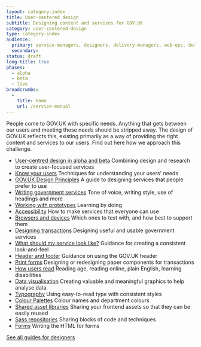 ```yaml
---
layout: category-index
title: User-centered design
subtitle: Designing content and services for GOV.UK
category: user-centered-design
type: category-index
audience:
  primary: service-managers, designers, delivery-managers, web-ops, developers, tech-archs, performance-analysts, user-researchers, qa, content-designers
  secondary:
status: draft
long-title: true
phases:
  - alpha
  - beta
  - live
breadcrumbs:
  -
    title: Home
    url: /service-manual
---
```


People come to GOV.UK with specific needs. Anything that gets between our users and meeting those needs should be stripped away. The design of GOV.UK reflects this, existing primarily as a way of providing the right content and services to our users. Find out here how we approach this challenge.

<ul class="link-list">
  <li><a href="/service-manual/user-centered-design/user-centered-design-alpha-beta">User-centred design in alpha and beta</a> Combining design and research to create user-focused services</li>
  <li><a href="/service-manual/user-centered-design/know-your-users">Know your users</a> Techniques for understanding your users' needs</li>
  <li><a href="https://www.gov.uk/designprinciples">GOV.UK Design Principles</a>  A guide to designing services that people prefer to use</li>
  <li><a href="/service-manual/user-centered-design/information-design-principles">Writing government services</a> Tone of voice, writing style, use of headings and more</li>
  <li><a href="/service-manual/user-centered-design/working-with-prototypes">Working with prototypes</a> Learning by doing</li>
  <li><a href="/service-manual/user-centered-design/accessibility">Accessibility</a> How to make services that everyone can use</li>
  <li><a href="/service-manual/user-centered-design/browsers-and-devices">Browsers and devices</a> Which ones to test with, and how best to support them</li>
  <li><a href="/service-manual/user-centered-design/resources/writing-for-transactions">Designing transactions</a> Designing useful and usable government services</li>
  <li><a href="/service-manual/user-centered-design/what-should-service-look-like">What should my service look like?</a> Guidance for creating a consistent look-and-feel</li>
  <li><a href="/service-manual/user-centered-design/resources/header-footer">Header and footer</a> Guidance on using the GOV.UK header</li>
  <li><a href="/service-manual/user-centered-design/print-forms">Print forms</a> Designing or redesigning paper components for transactions</li>
  <li><a href="/service-manual/user-centered-design/how-users-read">How users read</a> Reading age, reading online, plain English, learning disabilities</li>
  <li><a href="/service-manual/user-centered-design/data-visualisation">Data visualisation</a> Creating valuable and meaningful graphics to help analyse data</li>
  <li><a href="/service-manual/user-centered-design/resources/typography">Typography</a> Using easy-to-read type with consistent styles</li>
  <li><a href="/service-manual/user-centered-design/resources/colour-palettes">Colour Palettes</a> Colour names and department colours</li>
  <li><a href="/service-manual/user-centered-design/resources/shared-asset-libraries">Shared asset libraries</a> Sharing your frontend assets so that they can be easily reused</li>
  <li><a href="/service-manual/user-centered-design/resources/sass-repositories">Sass repositories</a> Sharing blocks of code and techniques</li>
  <li><a href="/service-manual/user-centered-design/resources/forms">Forms</a> Writing the HTML for forms</li>
</ul>

[See all guides for designers](/service-manual/designers)
